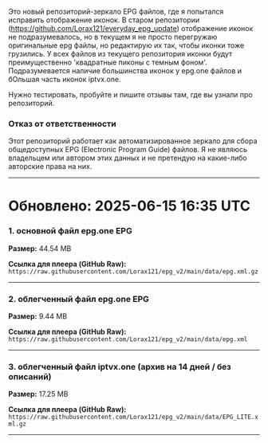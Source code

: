 Это новый репозиторий-зеркало EPG файлов, где я попытался исправить отображение иконок. В старом репозитории (https://github.com/Lorax121/everyday_epg_update) отображение иконок не подразумевалось, но в текущем я не просто перегружаю оригинальные epg файлы, но редактирую их так, чтобы иконки тоже грузились. У всех файлов из текущего репозитория иконки будут преимущественно 'квадратные пиконы с темным фоном'. Подразумевается наличие большинства иконок у epg.one файлов и бОльшая часть иконок iptvx.one. 

Нужно тестировать, пробуйте и пишите отзывы там, где вы узнали про репозиторий. 

### Отказ от ответственности

Этот репозиторий работает как автоматизированное зеркало для сбора общедоступных EPG (Electronic Program Guide) файлов. Я не являюсь владельцем или автором этих данных и не претендую на какие-либо авторские права на них. 

---

# Обновлено: 2025-06-15 16:35 UTC

### 1. основной файл epg.one EPG

**Размер:** 44.54 MB

**Ссылка для плеера (GitHub Raw):**
`https://raw.githubusercontent.com/Lorax121/epg_v2/main/data/epg.xml.gz`

---
### 2. облегченный файл epg.one EPG

**Размер:** 9.44 MB

**Ссылка для плеера (GitHub Raw):**
`https://raw.githubusercontent.com/Lorax121/epg_v2/main/data/epg.xml`

---
### 3. облегченный файл iptvx.one (архив на 14 дней / без описаний)

**Размер:** 17.25 MB

**Ссылка для плеера (GitHub Raw):**
`https://raw.githubusercontent.com/Lorax121/epg_v2/main/data/EPG_LITE.xml.gz`

---